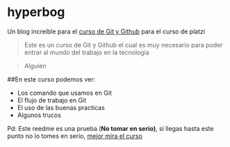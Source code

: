 # hyperbog
Un blog increible para el [curso de Git y Github](http://https://platzi.com/cursos/git-github/ "curso de git y github") para el curso de platzi 
> Este es un curso de Git y Github el cual es muy necesario para poder entrar al mundo del trabajo en la tecnologia

> Alguien

##En este curso podemos ver:
- Los comando que usamos en Git
- El flujo de trabajo en Git
- El uso de las buenas practicas
- Algunos trucos

Pd: Este reedme es una prueba (**No tomar en serio)**, si llegas hasta este punto no lo tomes en serio, [mejor mira el curso ](htthttps://platzi.com/clases/1557-git-github/19977-readmemd-es-una-excelente-practica/p:// "mejor mira el curso ")
